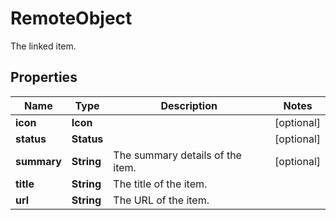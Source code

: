 

# RemoteObject

The linked item.

## Properties

| Name | Type | Description | Notes |
|------------ | ------------- | ------------- | -------------|
|**icon** | **Icon** |  |  [optional] |
|**status** | **Status** |  |  [optional] |
|**summary** | **String** | The summary details of the item. |  [optional] |
|**title** | **String** | The title of the item. |  |
|**url** | **String** | The URL of the item. |  |



